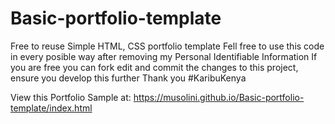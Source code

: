# Basic-portfolio-template
Free to reuse Simple HTML, CSS portfolio template 
Fell free to use this code in every posible way after removing my Personal Identifiable Information
If you are free you can fork edit and commit the changes to this project, ensure you develop this further
Thank you
#KaribuKenya

View this Portfolio Sample at:
https://musolini.github.io/Basic-portfolio-template/index.html
